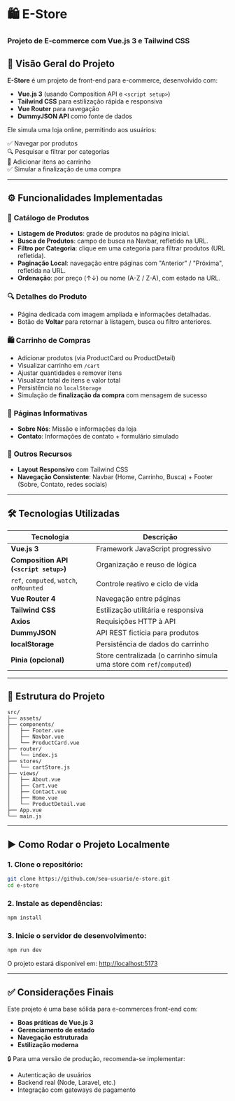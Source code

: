 # 🛍️ **E-Store**  
### Projeto de E-commerce com Vue.js 3 e Tailwind CSS

## 📌 Visão Geral do Projeto

**E-Store** é um projeto de front-end para e-commerce, desenvolvido com:

- **Vue.js 3** (usando Composition API e `<script setup>`)
- **Tailwind CSS** para estilização rápida e responsiva
- **Vue Router** para navegação
- **DummyJSON API** como fonte de dados

Ele simula uma loja online, permitindo aos usuários:

✅ Navegar por produtos  
🔍 Pesquisar e filtrar por categorias  
🛒 Adicionar itens ao carrinho  
✅ Simular a finalização de uma compra  

---

## ⚙️ Funcionalidades Implementadas

### 🛒 **Catálogo de Produtos**
- **Listagem de Produtos**: grade de produtos na página inicial.
- **Busca de Produtos**: campo de busca na Navbar, refletido na URL.
- **Filtro por Categoria**: clique em uma categoria para filtrar produtos (URL refletida).
- **Paginação Local**: navegação entre páginas com "Anterior" / "Próxima", refletida na URL.
- **Ordenação**: por preço (↑↓) ou nome (A-Z / Z-A), com estado na URL.

### 🔍 **Detalhes do Produto**
- Página dedicada com imagem ampliada e informações detalhadas.
- Botão de **Voltar** para retornar à listagem, busca ou filtro anteriores.

### 🛍️ **Carrinho de Compras**
- Adicionar produtos (via ProductCard ou ProductDetail)
- Visualizar carrinho em `/cart`
- Ajustar quantidades e remover itens
- Visualizar total de itens e valor total
- Persistência no `localStorage`
- Simulação de **finalização da compra** com mensagem de sucesso

### 📄 **Páginas Informativas**
- **Sobre Nós**: Missão e informações da loja
- **Contato**: Informações de contato + formulário simulado

### 📱 **Outros Recursos**
- **Layout Responsivo** com Tailwind CSS
- **Navegação Consistente**: Navbar (Home, Carrinho, Busca) + Footer (Sobre, Contato, redes sociais)

---

## 🛠️ Tecnologias Utilizadas

| Tecnologia      | Descrição |
|-----------------|-----------|
| **Vue.js 3** | Framework JavaScript progressivo |
| **Composition API (`<script setup>`)** | Organização e reuso de lógica |
| `ref`, `computed`, `watch`, `onMounted` | Controle reativo e ciclo de vida |
| **Vue Router 4** | Navegação entre páginas |
| **Tailwind CSS** | Estilização utilitária e responsiva |
| **Axios** | Requisições HTTP à API |
| **DummyJSON** | API REST fictícia para produtos |
| **localStorage** | Persistência de dados do carrinho |
| **Pinia (opcional)** | Store centralizada (o carrinho simula uma store com `ref`/`computed`) |

---

## 🧱 Estrutura do Projeto

```
src/
├── assets/
├── components/
│   ├── Footer.vue
│   ├── Navbar.vue
│   └── ProductCard.vue
├── router/
│   └── index.js
├── stores/
│   └── cartStore.js
├── views/
│   ├── About.vue
│   ├── Cart.vue
│   ├── Contact.vue
│   ├── Home.vue
│   └── ProductDetail.vue
├── App.vue
└── main.js
```

---

## ▶️ Como Rodar o Projeto Localmente

### 1. Clone o repositório:

```bash
git clone https://github.com/seu-usuario/e-store.git
cd e-store
```

### 2. Instale as dependências:

```bash
npm install

```

### 3. Inicie o servidor de desenvolvimento:

```bash
npm run dev

```

O projeto estará disponível em: [http://localhost:5173](http://localhost:5173)

---

## ✅ Considerações Finais

Este projeto é uma base sólida para e-commerces front-end com:

- **Boas práticas de Vue.js 3**
- **Gerenciamento de estado**
- **Navegação estruturada**
- **Estilização moderna**

🔒 Para uma versão de produção, recomenda-se implementar:
- Autenticação de usuários
- Backend real (Node, Laravel, etc.)
- Integração com gateways de pagamento
